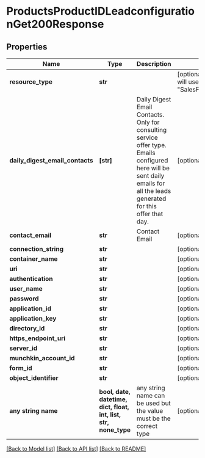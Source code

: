 # ProductsProductIDLeadconfigurationGet200Response


## Properties
Name | Type | Description | Notes
------------ | ------------- | ------------- | -------------
**resource_type** | **str** |  | [optional]  if omitted the server will use the default value of "SalesForceLeadConfiguration"
**daily_digest_email_contacts** | **[str]** | Daily Digest Email Contacts. Only for consulting service offer type. Emails configured here will be sent daily emails for all the leads generated for this offer that day. | [optional] 
**contact_email** | **str** | Contact Email | [optional] 
**connection_string** | **str** |  | [optional] 
**container_name** | **str** |  | [optional] 
**uri** | **str** |  | [optional] 
**authentication** | **str** |  | [optional] 
**user_name** | **str** |  | [optional] 
**password** | **str** |  | [optional] 
**application_id** | **str** |  | [optional] 
**application_key** | **str** |  | [optional] 
**directory_id** | **str** |  | [optional] 
**https_endpoint_uri** | **str** |  | [optional] 
**server_id** | **str** |  | [optional] 
**munchkin_account_id** | **str** |  | [optional] 
**form_id** | **str** |  | [optional] 
**object_identifier** | **str** |  | [optional] 
**any string name** | **bool, date, datetime, dict, float, int, list, str, none_type** | any string name can be used but the value must be the correct type | [optional]

[[Back to Model list]](../README.md#documentation-for-models) [[Back to API list]](../README.md#documentation-for-api-endpoints) [[Back to README]](../README.md)


